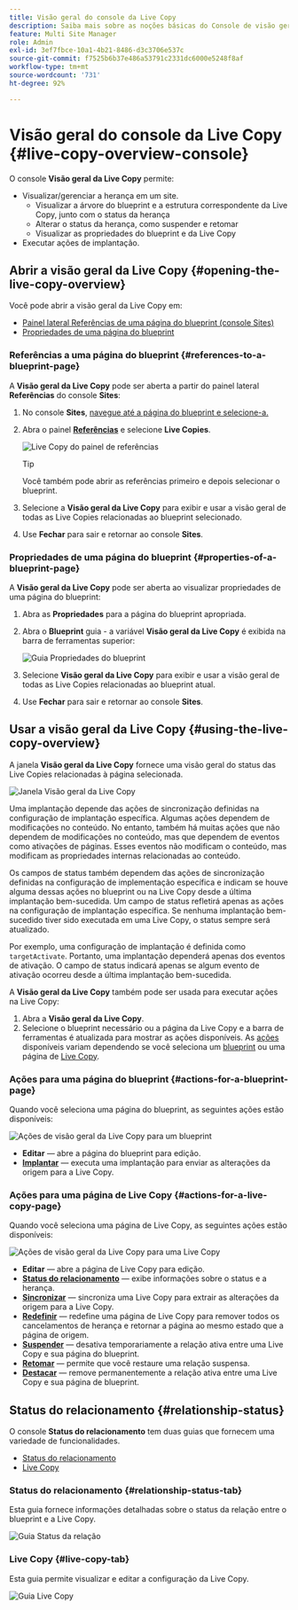 ```yaml
---
title: Visão geral do console da Live Copy
description: Saiba mais sobre as noções básicas do Console de visão geral da Live Copy para entender rapidamente o status das suas Live Copies para sincronizar conteúdo.
feature: Multi Site Manager
role: Admin
exl-id: 3ef7fbce-10a1-4b21-8486-d3c3706e537c
source-git-commit: f7525b6b37e486a53791c2331dc6000e5248f8af
workflow-type: tm+mt
source-wordcount: '731'
ht-degree: 92%

---
```


# Visão geral do console da Live Copy {#live-copy-overview-console}

O console **Visão geral da Live Copy** permite:

* Visualizar/gerenciar a herança em um site.
   * Visualizar a árvore do blueprint e a estrutura correspondente da Live Copy, junto com o status da herança
   * Alterar o status da herança, como suspender e retomar
   * Visualizar as propriedades do blueprint e da Live Copy
* Executar ações de implantação.

## Abrir a visão geral da Live Copy {#opening-the-live-copy-overview}

Você pode abrir a visão geral da Live Copy em:

* [Painel lateral Referências de uma página do blueprint (console Sites)](#opening-live-copy-overview-references-for-a-blueprint-page)
* [Propriedades de uma página do blueprint](#opening-live-copy-overview-properties-of-a-blueprint-page)

### Referências a uma página do blueprint {#references-to-a-blueprint-page}

A **Visão geral da Live Copy** pode ser aberta a partir do painel lateral **Referências** do console **Sites**:

1. No console **Sites**, [navegue até a página do blueprint e selecione-a.](/help/sites-cloud/authoring/getting-started/basic-handling.md#viewing-and-selecting-resources)
1. Abra o painel **[Referências](/help/sites-cloud/authoring/getting-started/basic-handling.md#references)** e selecione **Live Copies**.

   ![Live Copy do painel de referências](../assets/live-copy-references.png)

   >[!TIP]
   >
   >Você também pode abrir as referências primeiro e depois selecionar o blueprint.

1. Selecione a **Visão geral da Live Copy** para exibir e usar a visão geral de todas as Live Copies relacionadas ao blueprint selecionado.
1. Use **Fechar** para sair e retornar ao console **Sites**.

### Propriedades de uma página do blueprint {#properties-of-a-blueprint-page}

A **Visão geral da Live Copy** pode ser aberta ao visualizar propriedades de uma página do blueprint:

1. Abra as **Propriedades** para a página do blueprint apropriada.
1. Abra o **Blueprint** guia - a variável **Visão geral da Live Copy** é exibida na barra de ferramentas superior:

   ![Guia Propriedades do blueprint](../assets/live-copy-blueprint-tab.png)

1. Selecione **Visão geral da Live Copy** para exibir e usar a visão geral de todas as Live Copies relacionadas ao blueprint atual.

1. Use **Fechar** para sair e retornar ao console **Sites**.

## Usar a visão geral da Live Copy {#using-the-live-copy-overview}

A janela **Visão geral da Live Copy** fornece uma visão geral do status das Live Copies relacionadas à página selecionada.

![Janela Visão geral da Live Copy](../assets/live-copy-overview.png)

Uma implantação depende das ações de sincronização definidas na configuração de implantação específica. Algumas ações dependem de modificações no conteúdo. No entanto, também há muitas ações que não dependem de modificações no conteúdo, mas que dependem de eventos como ativações de páginas. Esses eventos não modificam o conteúdo, mas modificam as propriedades internas relacionadas ao conteúdo.

Os campos de status também dependem das ações de sincronização definidas na configuração de implementação específica e indicam se houve alguma dessas ações no blueprint ou na Live Copy desde a última implantação bem-sucedida. Um campo de status refletirá apenas as ações na configuração de implantação específica. Se nenhuma implantação bem-sucedido tiver sido executada em uma Live Copy, o status sempre será atualizado.

Por exemplo, uma configuração de implantação é definida como `targetActivate`. Portanto, uma implantação dependerá apenas dos eventos de ativação. O campo de status indicará apenas se algum evento de ativação ocorreu desde a última implantação bem-sucedida.

A **Visão geral da Live Copy** também pode ser usada para executar ações na Live Copy:

1. Abra a **Visão geral da Live Copy**. 
1. Selecione o blueprint necessário ou a página da Live Copy e a barra de ferramentas é atualizada para mostrar as ações disponíveis. As [ações](overview.md#terms-used) disponíveis variam dependendo se você seleciona um [blueprint](#actions-for-a-blueprint-page) ou uma página de [Live Copy](#actions-for-a-live-copy-page).

### Ações para uma página do blueprint {#actions-for-a-blueprint-page}

Quando você seleciona uma página do blueprint, as seguintes ações estão disponíveis:

![Ações de visão geral da Live Copy para um blueprint](../assets/live-copy-overview-actions-blueprint.png)

* **Editar** — abre a página do blueprint para edição.
* **[Implantar](overview.md#rollout-and-synchronize)** — executa uma implantação para enviar as alterações da origem para a Live Copy.

### Ações para uma página de Live Copy {#actions-for-a-live-copy-page}

Quando você seleciona uma página de Live Copy, as seguintes ações estão disponíveis:

![Ações de visão geral da Live Copy para uma Live Copy](../assets/live-copy-overview-actions.png)

* **Editar** — abre a página de Live Copy para edição.
* **[Status do relacionamento](#relationship-status)** — exibe informações sobre o status e a herança.
* **[Sincronizar](overview.md#rollout-and-synchronize)** — sincroniza uma Live Copy para extrair as alterações da origem para a Live Copy.
* **[Redefinir](creating-live-copies.md#resetting-a-live-copy-page)** — redefine uma página de Live Copy para remover todos os cancelamentos de herança e retornar a página ao mesmo estado que a página de origem.
* **[Suspender](overview.md#suspending-and-cancelling-inheritance-and-synchronization)** — desativa temporariamente a relação ativa entre uma Live Copy e sua página do blueprint.
* **[Retomar](creating-live-copies.md#resuming-inheritance-for-a-page)** — permite que você restaure uma relação suspensa.
* **[Destacar](overview.md#detaching-a-live-copy)** — remove permanentemente a relação ativa entre uma Live Copy e sua página de blueprint.

## Status do relacionamento {#relationship-status}

O console **Status do relacionamento** tem duas guias que fornecem uma variedade de funcionalidades.

* [Status do relacionamento](#relationship-status-tab)
* [Live Copy ](#live-copy-tab)

### Status do relacionamento {#relationship-status-tab}

Esta guia fornece informações detalhadas sobre o status da relação entre o blueprint e a Live Copy.

![Guia Status da relação](../assets/live-copy-relationship-status.png)

### Live Copy  {#live-copy-tab}

Esta guia permite visualizar e editar a configuração da Live Copy.

![Guia Live Copy](../assets/live-copy-relationship-status-live-copy.png)
